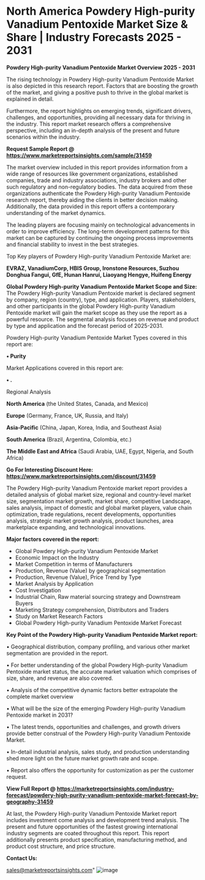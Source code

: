  # North America Powdery High-purity Vanadium Pentoxide Market Size & Share | Industry Forecasts 2025 - 2031

<Strong> Powdery High-purity Vanadium Pentoxide Market Overview 2025 - 2031</strong>

The rising technology in Powdery High-purity Vanadium Pentoxide Market is also depicted in this research report. Factors that are boosting the growth of the market, and giving a positive push to thrive in the global market is explained in detail.

Furthermore, the report highlights on emerging trends, significant drivers, challenges, and opportunities, providing all necessary data for thriving in the industry. This report market research offers a comprehensive perspective, including an in-depth analysis of the present and future scenarios within the industry.

<strong>Request Sample Report @ <a href=https://www.marketreportsinsights.com/sample/31459>https://www.marketreportsinsights.com/sample/31459</a></strong>

The market overview included in this report provides information from a wide range of resources like government organizations, established companies, trade and industry associations, industry brokers and other such regulatory and non-regulatory bodies. The data acquired from these organizations authenticate the Powdery High-purity Vanadium Pentoxide research report, thereby aiding the clients in better decision making. Additionally, the data provided in this report offers a contemporary understanding of the market dynamics.

The leading players are focusing mainly on technological advancements in order to improve efficiency. The long-term development patterns for this market can be captured by continuing the ongoing process improvements and financial stability to invest in the best strategies.

Top Key players of Powdery High-purity Vanadium Pentoxide Market are:

<strong>EVRAZ, VanadiumCorp, HBIS Group, Ironstone Resources, Suzhou Donghua Fangui, GfE, Hunan Hanrui, Liaoyang Hengye, Huifeng Energy</strong>

<strong><b>Global Powdery High-purity Vanadium Pentoxide Market Scope and Size:</b></strong>
The Powdery High-purity Vanadium Pentoxide market is declared segment by company, region (country), type, and application. Players, stakeholders, and other participants in the global Powdery High-purity Vanadium Pentoxide market will gain the market scope as they use the report as a powerful resource. The segmental analysis focuses on revenue and product by type and application and the forecast period of 2025-2031.

Powdery High-purity Vanadium Pentoxide Market Types covered in this report are:

<strong>• Purity</strong>

Market Applications covered in this report are:

<strong>• .</strong> 

Regional Analysis

<strong>North America</strong> (the United States, Canada, and Mexico)

<strong>Europe</strong> (Germany, France, UK, Russia, and Italy)

<strong>Asia-Pacific</strong> (China, Japan, Korea, India, and Southeast Asia)

<strong>South America</strong> (Brazil, Argentina, Colombia, etc.)

<strong>The Middle East and Africa</strong> (Saudi Arabia, UAE, Egypt, Nigeria, and South Africa)

<strong>Go For Interesting Discount Here: <a href=https://www.marketreportsinsights.com/discount/31459>https://www.marketreportsinsights.com/discount/31459</a></strong>

The Powdery High-purity Vanadium Pentoxide market report provides a detailed analysis of global market size, regional and country-level market size, segmentation market growth, market share, competitive Landscape, sales analysis, impact of domestic and global market players, value chain optimization, trade regulations, recent developments, opportunities analysis, strategic market growth analysis, product launches, area marketplace expanding, and technological innovations.

<strong><b>Major factors covered in the report:</b></strong>
<ul>
  <li>Global Powdery High-purity Vanadium Pentoxide Market </li>
  <li>Economic Impact on the Industry</li>
  <li>Market Competition in terms of Manufacturers</li>
  <li>Production, Revenue (Value) by geographical segmentation</li>
  <li>Production, Revenue (Value), Price Trend by Type</li>
  <li>Market Analysis by Application</li>
  <li>Cost Investigation</li>
  <li>Industrial Chain, Raw material sourcing strategy and Downstream Buyers</li>
  <li>Marketing Strategy comprehension, Distributors and Traders</li>
  <li>Study on Market Research Factors</li>
  <li>Global Powdery High-purity Vanadium Pentoxide Market Forecast</li>
</ul>

<strong><b>Key Point of the Powdery High-purity Vanadium Pentoxide Market report:</b></strong>

• Geographical distribution, company profiling, and various other market segmentation are provided in the report.

• For better understanding of the global Powdery High-purity Vanadium Pentoxide market status, the accurate market valuation which comprises of size, share, and revenue are also covered.

• Analysis of the competitive dynamic factors better extrapolate the complete market overview

• What will be the size of the emerging Powdery High-purity Vanadium Pentoxide market in 2031?

• The latest trends, opportunities and challenges, and growth drivers provide better construal of the Powdery High-purity Vanadium Pentoxide Market.

• In-detail industrial analysis, sales study, and production understanding shed more light on the future market growth rate and scope.

• Report also offers the opportunity for customization as per the customer request.

<strong><b>View Full Report @ <a href=https://marketreportsinsights.com/industry-forecast/powdery-high-purity-vanadium-pentoxide-market-forecast-by-geography-31459>https://marketreportsinsights.com/industry-forecast/powdery-high-purity-vanadium-pentoxide-market-forecast-by-geography-31459</a></b></strong>


At last, the Powdery High-purity Vanadium Pentoxide Market report includes investment come analysis and development trend analysis. The present and future opportunities of the fastest growing international industry segments are coated throughout this report. This report additionally presents product specification, manufacturing method, and product cost structure, and price structure.

<strong>Contact Us:</strong>

sales@marketreportsinsights.com"
![image](https://github.com/user-attachments/assets/19674396-61d2-4a22-9a0e-59a3672f265d)
